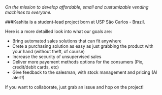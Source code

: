 _On the mission to develop affordable, small and custumizable vending machines to everyone._

###Kashita is a student-lead project born at USP São Carlos - Brazil.

Here is a more detailled look into what our goals are:
- Bring automated sales solutions that can fit anywhere
- Crete a purchasing solution as easy as just grabbing the product with your hand (without theft, of course)
- Increase the security of unsupervised sales
- Deliver more payement methods options for the consumers (Pix, credit/debit cards, etc)
- Give feedback to the salesman, with stock management and pricing (AI alert!)

If you want to collaborate, just grab an issue and hop on the project!
